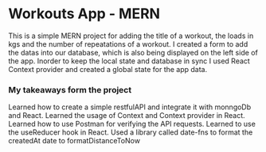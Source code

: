 # Workouts App - MERN

This is a simple MERN project for adding the title of a workout, the loads in kgs and the number of repeatations of a workout.
I created a form to add the datas into our database, which is also being displayed on the left side of the app. Inorder to keep the local state and database in sync I used React Context provider and created a global state for the app data.

### My takeaways form the project

Learned how to create a simple restfulAPI and integrate it with monngoDb and React.
Learned the usage of Context and Context provider in React.
Learned how to use Postman for verifying the API requests.
Learned to use the useReducer hook in React.
Used a library called date-fns to format the createdAt date to formatDistanceToNow


